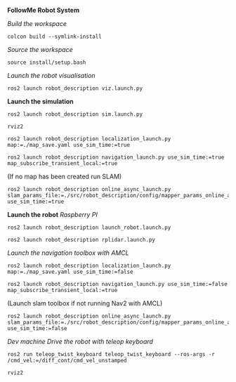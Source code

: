**FollowMe Robot System**

*Build the workspace*
```
colcon build --symlink-install
```
*Source the workspace*
```
source install/setup.bash
```

*Launch the robot visualisation*
```
ros2 launch robot_description viz.launch.py
```
**Launch the simulation**
```
ros2 launch robot_description sim.launch.py
```
```
rviz2
```
```
ros2 launch robot_description localization_launch.py map:=./map_save.yaml use_sim_time:=true
```
```
ros2 launch robot_description navigation_launch.py use_sim_time:=true map_subscribe_transient_local:=true
```
(If no map has been created run SLAM)
```
ros2 launch robot_description online_async_launch.py slam_params_file:=./src/robot_description/config/mapper_params_online_async.yaml use_sim_time:=true
```
**Launch the robot**
*Raspberry PI*
```
ros2 launch robot_description launch_robot.launch.py
```
```
ros2 launch robot_description rplidar.launch.py
```
*Launch the navigation toolbox with AMCL*
```
ros2 launch robot_description localization_launch.py map:=./map_save.yaml use_sim_time:=false
```
```
ros2 launch robot_description navigation_launch.py use_sim_time:=false map_subscribe_transient_local:=true
```
(Launch slam toolbox if not running Nav2 with AMCL)
```
ros2 launch robot_description online_async_launch.py slam_params_file:=./src/robot_description/config/mapper_params_online_async.yaml use_sim_time:=false
```
*Dev machine*
*Drive the robot with teleop keyboard*
```
ros2 run teleop_twist_keyboard teleop_twist_keyboard --ros-args -r /cmd_vel:=/diff_cont/cmd_vel_unstamped
```
```
rviz2
```
```

```
